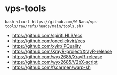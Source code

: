 # vps-tools

```
bash <(curl https://github.com/W-Nana/vps-tools/raw/refs/heads/main/tools.sh)
```

- https://github.com/spiritLHLS/ecs
- https://github.com/oneclickvirt/ecs
- https://github.com/xykt/IPQuality
- https://github.com/XrayR-project/XrayR-release
- https://github.com/wyx2685/XrayR-release
- https://github.com/wyx2685/V2bX-script
- https://github.com/fscarmen/warp-sh
